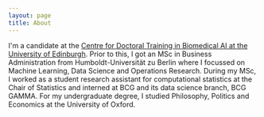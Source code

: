 ```yaml
---
layout: page
title: About
---
```


I'm a candidate at the [Centre for Doctoral Training in Biomedical AI at the University of Edinburgh](http://web.inf.ed.ac.uk/cdt/biomedical-ai/people/doctoral-researchers). Prior to this, I got an MSc in Business Administration from Humboldt-Universität zu Berlin where I focussed on Machine Learning, Data Science and Operations Research. During my MSc, I worked as a student research assistant for computational statistics at the Chair of Statistics and interned at BCG and its data science branch, BCG GAMMA. For my undergraduate degree, I studied Philosophy, Politics and Economics at the University of Oxford.